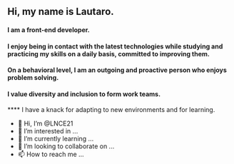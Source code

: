## Hi, my name is Lautaro.
#### I am a front-end developer.
#### I enjoy being in contact with the latest technologies while studying and practicing my skills on a daily basis,  committed to improving them.
#### On a behavioral level, I am an outgoing and proactive person who enjoys problem solving.
#### I value diversity and inclusion to form work teams.
**** I have a knack for adapting to new environments and for learning.
     


- 👋 Hi, I’m @LNCE21
- 👀 I’m interested in ...
- 🌱 I’m currently learning ...
- 💞️ I’m looking to collaborate on ...
- 📫 How to reach me ...

<!---
LNCE21/LNCE21 is a ✨ special ✨ repository because its `README.md` (this file) appears on your GitHub profile.
You can click the Preview link to take a look at your changes.
--->
